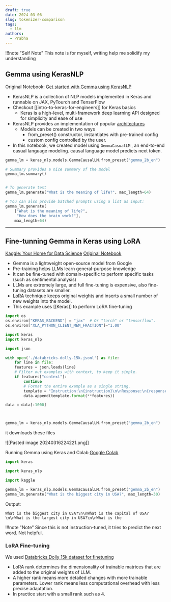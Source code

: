 ```yaml
---
draft: true
date: 2024-03-06
slug: tokenizer-comparison
tags:
  - llm
authors:
  - Prabha
---
```

!!!note "Self Note"
	This note is for myself, writing help me solidify my understanding


## Gemma using KerasNLP

Original Notebook: [Get started with Gemma using KerasNLP](https://www.kaggle.com/code/nilaychauhan/get-started-with-gemma-using-kerasnlp)

- KerasNLP is a collection of NLP models implemented in Keras and runnable on JAX, PyTourch and TenserFlow
- Checkout [[intro-to-keras-for-engineers]] for Keras basics
	- Keras is a high-level, multi-framework deep learning API designed for simplicity and ease of use
- KerasNLP provides an implementation of popular [architectures](https://keras.io/api/keras_nlp/models/)
	- Models can be created in two ways
		- from_preset() constructor, instantiates with pre-trained config
		- custom config controlled by the user.
- In this notebook, we created model using `GemmaCasualLM` , an end-to-end casual language modeling. causal language model predicts next token.

```python
gemma_lm = keras_nlp.models.GemmaCausalLM.from_preset("gemma_2b_en")
```

```python
# Summary provides a nice summary of the model
gemma_lm.summary()


# To generate text
gemma_lm.generate("What is the meaning of life?", max_length=64)

# You can also provide batched prompts using a list as input:
gemma_lm.generate(
    ["What is the meaning of life?",
     "How does the brain work?"],
    max_length=64)
```



-----

## Fine-tunning Gemma in Keras using LoRA

[Kaggle: Your Home for Data Science](https://www.kaggle.com/code/prabhakaran/fine-tune-gemma-models-in-keras-using-lora/edit) 
[Original Notebook](https://www.kaggle.com/code/nilaychauhan/fine-tune-gemma-models-in-keras-using-lora)

- Gemma is a lightweight open-source model from Google
- Pre-training helps LLMs learn general-purpose knowledge
- It can be fine-tuned with domain-specific to perform specific tasks (such as sentimental analysis)
- LLMs are extremely large, and full fine-tuning is expensive, also fine-tuning datasets are smaller.
- [LoRA](https://arxiv.org/abs/2106.09685) technique keeps original weights and inserts a small number of new weights into the model.
- This example uses [[Keras]] to perform LoRA fine-tuning


```python
import os
os.environ["KERAS_BACKEND"] = "jax"  # Or "torch" or "tensorflow".
os.environ["XLA_PYTHON_CLIENT_MEM_FRACTION"]="1.00"

import keras
import keras_nlp

import json

with open('./databricks-dolly-15k.jsonl') as file:
	for line in file:
	features = json.loads(line)
	# Filter out examples with context, to keep it simple.
	if features["context"]:
		continue
		# Format the entire example as a single string.
		template = "Instruction:\n{instruction}\n\nResponse:\n{response}"
		data.append(template.format(**features))

data = data[:1000]



gemma_lm = keras_nlp.models.GemmaCausalLM.from_preset("gemma_2b_en")
```

it downloads these files

![[Pasted image 20240316224221.png]]


Running Gemma using Keras and Colab
[Google Colab](https://colab.research.google.com/drive/1msMLKjOv5ZyXoloHqUuESNztrdQ1cE7u#scrollTo=g_eZd0vII2yM)

```python
import keras

import keras_nlp

import kaggle

gemma_lm = keras_nlp.models.GemmaCausalLM.from_preset("gemma_2b_en")
gemma_lm.generate("What is the biggest city in USA?", max_length=30)
```


Output:
```text
What is the biggest city in USA?\n\nWhat is the capital of USA?\n\nWhat is the largest city in USA?\n\nWhat is the
```


!!!note "Note"
	Since this is not instruction-tuned, it tries to predict the next word. Not helpful.


### LoRA Fine-tuning

We used [Databricks Dolly 15k dataset for finetuning](https://www.kaggle.com/datasets/databricks/databricks-dolly-15k)

- LoRA rank determines the dimensionality of trainable matrices that are added to the original weights of LLM.
- A higher rank means more detailed changes with more trainable parameters. Lower rank means less computational overhead with less precise adaptation.
- In practice start with a small rank such as 4.
